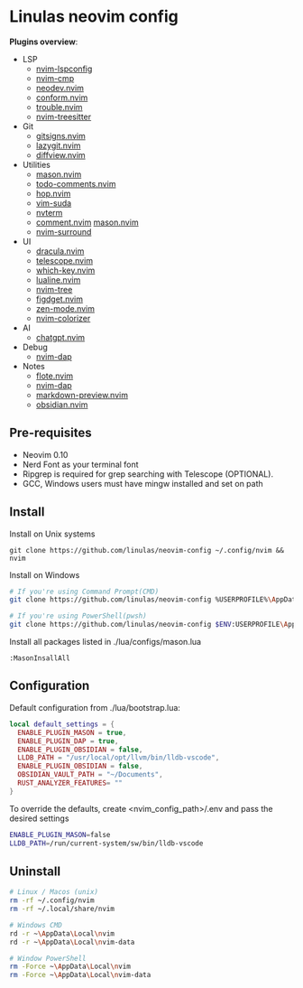 # Linulas neovim config

**Plugins overview**:
- LSP
    - [nvim-lspconfig](https://github.com/neovim/nvim-lspconfig)
    - [nvim-cmp](https://github.com/hrsh7th/nvim-cmp)
    - [neodev.nvim](https://github.com/folke/neodev.nvim)
    - [conform.nvim](https://github.com/stevearc/conform.nvim)
    - [trouble.nvim](https://github.com/folke/trouble.nvim)
    - [nvim-treesitter](https://github.com/nvim-treesitter/nvim-treesitter) 
- Git
    - [gitsigns.nvim](https://github.com/lewis6991/gitsigns.nvim) 
    - [lazygit.nvim](https://github.com/kdheepak/lazygit.nvim) 
    - [diffview.nvim](https://github.com/sindrets/diffview.nvim) 
- Utilities
    - [mason.nvim](https://github.com/williamboman/mason.nvim) 
    - [todo-comments.nvim](https://github.com/folke/todo-comments.nvim) 
    - [hop.nvim](https://github.com/hadronized/hop.nvim) 
    - [vim-suda](https://github.com/lambdalisue/vim-suda) 
    - [nvterm](https://github.com/zbirenbaum/nvterm) 
    - [comment.nvim](https://github.com/numToStr/Comment.nvim) [mason.nvim](https://github.com/kdheepak/lazygit.nvim) 
    - [nvim-surround](https://github.com/kylechui/nvim-surround)
- UI
    - [dracula.nvim](https://github.com/Mofiqul/dracula.nvim) 
    - [telescope.nvim](https://github.com/nvim-telescope/telescope.nvim) 
    - [which-key.nvim](https://github.com/folke/which-key.nvim) 
    - [lualine.nvim](https://github.com/nvim-lualine/lualine.nvim) 
    - [nvim-tree](https://github.com/nvim-tree/nvim-tree.lua) 
    - [figdget.nvim](https://github.com/j-hui/fidget.nvim) 
    - [zen-mode.nvim](https://github.com/folke/zen-mode.nvim) 
    - [nvim-colorizer](https://github.com/norcalli/nvim-colorizer.lua) 
- AI
    - [chatgpt.nvim](https://github.com/jackMort/ChatGPT.nvim) 
- Debug
    - [nvim-dap](https://github.com/mfussenegger/nvim-dap) 
- Notes
    - [flote.nvim](https://github.com/JellyApple102/flote.nvim) 
    - [nvim-dap](https://github.com/mfussenegger/nvim-dap) 
    - [markdown-preview.nvim](https://github.com/iamcco/markdown-preview.nvim) 
    - [obsidian.nvim](https://github.com/epwalsh/obsidian.nvim) 
    

## Pre-requisites
- Neovim 0.10
- Nerd Font as your terminal font
- Ripgrep is required for grep searching with Telescope (OPTIONAL).
- GCC, Windows users must have mingw installed and set on path

## Install

Install on Unix systems
```shell
git clone https://github.com/linulas/neovim-config ~/.config/nvim && nvim
```

Install on Windows
```bash
# If you're using Command Prompt(CMD)
git clone https://github.com/linulas/neovim-config %USERPROFILE%\AppData\Local\nvim && nvim

# If you're using PowerShell(pwsh)
git clone https://github.com/linulas/neovim-config $ENV:USERPROFILE\AppData\Local\nvim && nvim
```

Install all packages listed in ./lua/configs/mason.lua
```vim
:MasonInsallAll
```

## Configuration

Default configuration from ./lua/bootstrap.lua:
```lua
local default_settings = {
  ENABLE_PLUGIN_MASON = true,
  ENABLE_PLUGIN_DAP = true,
  ENABLE_PLUGIN_OBSIDIAN = false,
  LLDB_PATH = "/usr/local/opt/llvm/bin/lldb-vscode",
  ENABLE_PLUGIN_OBSIDIAN = false,
  OBSIDIAN_VAULT_PATH = "~/Documents",
  RUST_ANALYZER_FEATURES= ""
}
```

To override the defaults, create <nvim_config_path>/.env and pass the desired settings
```bash
ENABLE_PLUGIN_MASON=false
LLDB_PATH=/run/current-system/sw/bin/lldb-vscode
```

## Uninstall

```bash
# Linux / Macos (unix)
rm -rf ~/.config/nvim
rm -rf ~/.local/share/nvim

# Windows CMD
rd -r ~\AppData\Local\nvim
rd -r ~\AppData\Local\nvim-data

# Window PowerShell
rm -Force ~\AppData\Local\nvim
rm -Force ~\AppData\Local\nvim-data
```
